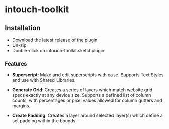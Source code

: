 # intouch-toolkit

## Installation

- [Download](../../releases/latest/download/intouch-toolkit.sketchplugin.zip) the latest release of the plugin
- Un-zip
- Double-click on intouch-toolkit.sketchplugin

### Features

- __Superscript__: Make and edit superscripts with ease. Supports Text Styles and use with Shared Libraries.

- __Generate Grid__: Creates a series of layers which match website grid specs exactly at any device size. Supports a defined list of column counts, with percentages or pixel values allowed for column gutters and margins.

- __Create Padding__: Creates a layer around selected layer(s) which define a set padding within the bounds.
